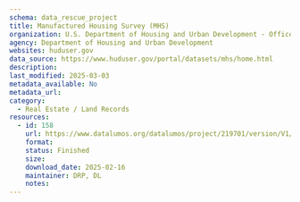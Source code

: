 ```yaml
---
schema: data_rescue_project 
title: Manufactured Housing Survey (MHS)
organization: U.S. Department of Housing and Urban Development - Office of Policy Development and Research
agency: Department of Housing and Urban Development
websites: huduser.gov
data_source: https://www.huduser.gov/portal/datasets/mhs/home.html
description: 
last_modified: 2025-03-03
metadata_available: No
metadata_url: 
category:
  - Real Estate / Land Records
resources:
  - id: 158
    url: https://www.datalumos.org/datalumos/project/219701/version/V1/view
    format: 
    status: Finished
    size: 
    download_date: 2025-02-16
    maintainer: DRP, DL
    notes: 
---
```

